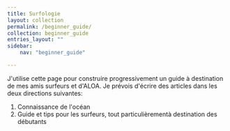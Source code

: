```yaml
---
title: Surfologie
layout: collection
permalink: /beginner_guide/
collection: beginner_guide
entries_layout: ""
sidebar:
    nav: "beginner_guide"

---
```


J'utilise cette page pour construire progressivement un guide à destination de mes amis surfeurs et d'ALOA. Je prévois d'écrire des articles dans les deux directions suivantes: 
1. Connaissance de l'océan
2. Guide et tips pour les surfeurs, tout particulièrementà destination des débutants

